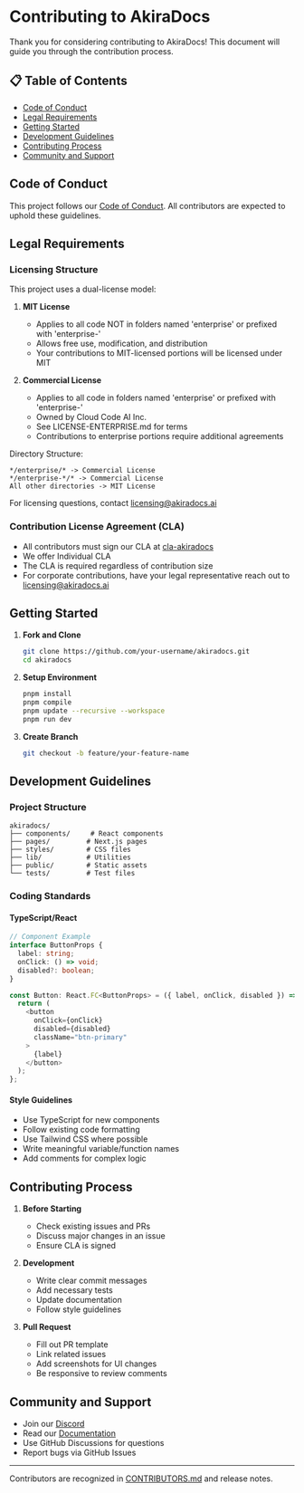 # Contributing to AkiraDocs

Thank you for considering contributing to AkiraDocs! This document will guide you through the contribution process.

## 📋 Table of Contents

- [Code of Conduct](#code-of-conduct)
- [Legal Requirements](#legal-requirements)
- [Getting Started](#getting-started)
- [Development Guidelines](#development-guidelines)
- [Contributing Process](#contributing-process)
- [Community and Support](#community-and-support)

## Code of Conduct

This project follows our [Code of Conduct](CODE_OF_CONDUCT.md). All contributors are expected to uphold these guidelines.

## Legal Requirements

### Licensing Structure
This project uses a dual-license model:

1. **MIT License**
   - Applies to all code NOT in folders named 'enterprise' or prefixed with 'enterprise-'
   - Allows free use, modification, and distribution
   - Your contributions to MIT-licensed portions will be licensed under MIT

2. **Commercial License**
   - Applies to all code in folders named 'enterprise' or prefixed with 'enterprise-'
   - Owned by Cloud Code AI Inc.
   - See LICENSE-ENTERPRISE.md for terms
   - Contributions to enterprise portions require additional agreements

Directory Structure:
```
*/enterprise/* -> Commercial License
*/enterprise-*/* -> Commercial License
All other directories -> MIT License
```

For licensing questions, contact licensing@akiradocs.ai

### Contribution License Agreement (CLA)
- All contributors must sign our CLA at [cla-akiradocs](https://gist.github.com/sauravpanda/e2277e2c7be0c677922bde6328d2ad57)
- We offer Individual CLA
- The CLA is required regardless of contribution size
- For corporate contributions, have your legal representative reach out to licensing@akiradocs.ai

## Getting Started

1. **Fork and Clone**
   ```bash
   git clone https://github.com/your-username/akiradocs.git
   cd akiradocs
   ```

2. **Setup Environment**
   ```bash
   pnpm install
   pnpm compile
   pnpm update --recursive --workspace
   pnpm run dev
   ```

3. **Create Branch**
   ```bash
   git checkout -b feature/your-feature-name
   ```

## Development Guidelines

### Project Structure
```
akiradocs/
├── components/     # React components
├── pages/         # Next.js pages
├── styles/        # CSS files
├── lib/           # Utilities
├── public/        # Static assets
└── tests/         # Test files
```

### Coding Standards

#### TypeScript/React
```typescript
// Component Example
interface ButtonProps {
  label: string;
  onClick: () => void;
  disabled?: boolean;
}

const Button: React.FC<ButtonProps> = ({ label, onClick, disabled }) => {
  return (
    <button
      onClick={onClick}
      disabled={disabled}
      className="btn-primary"
    >
      {label}
    </button>
  );
};
```

#### Style Guidelines
- Use TypeScript for new components
- Follow existing code formatting
- Use Tailwind CSS where possible
- Write meaningful variable/function names
- Add comments for complex logic

## Contributing Process

1. **Before Starting**
   - Check existing issues and PRs
   - Discuss major changes in an issue
   - Ensure CLA is signed

2. **Development**
   - Write clear commit messages
   - Add necessary tests
   - Update documentation
   - Follow style guidelines

3. **Pull Request**
   - Fill out PR template
   - Link related issues
   - Add screenshots for UI changes
   - Be responsive to review comments

## Community and Support

- Join our [Discord](https://discord.gg/6qfmtSUMdb)
- Read our [Documentation](https://docs.akiradocs.ai)
- Use GitHub Discussions for questions
- Report bugs via GitHub Issues

---

Contributors are recognized in [CONTRIBUTORS.md](CONTRIBUTORS.md) and release notes.